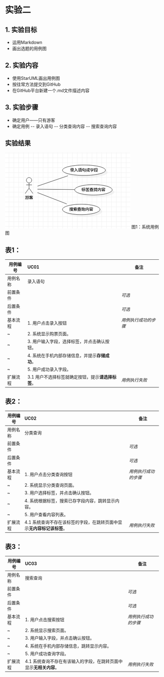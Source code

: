 # 实验二

## 1. 实验目标
- 运用Markdown
- 画出选题的用例图

## 2. 实验内容
- 使用StarUML画出用例图
- 按往常方法提交到GitHub
- 在GitHub平台新建一个.md文件描述内容
## 3. 实验步骤
- 确定用户——只有游客
- 确定用例
-- 录入语句
-- 分类查询内容
-- 搜索查询内容

## 实验结果

![用例图](./Pic20.jpg)  图1：系统用例图


## 表1：  

用例编号  | UC01 | 备注  
-|:-|-  
用例名称  | 录入语句  |   
前置条件  |     | *可选*   
后置条件  |     | *可选*   
基本流程  | 1. 用户点击录入按钮   |*用例执行成功的步骤*    
~| 2. 系统显示购票页面。 |   
~| 3. 用户输入字段，选择标签，并点击确认按钮。 |   
~| 4. 系统在手机内部存储信息，并提示**存储成功**。 |   
~| 5. 用户成功录入字段。|  
扩展流程  | 3.1 用户不选择标签就确定按钮，提示**请选择标签**。  |*用例执行失败*    

## 表2：
用例编号  | UC02 | 备注  
-|:-|-  
用例名称  | 分类查询  |   
前置条件  |     | *可选*   
后置条件  |  | *可选*   
基本流程  | 1. 用户点击分类查询按钮   |*用例执行成功的步骤*    
~| 2. 系统显示分类查询页面。 |   
~| 3. 用户选择标签，并点击确认按钮。 |   
~| 4. 系统根据标签，搜索已存字段内容，跳转显示内容。 |   
~| 5. 用户查看内容列表。|  
扩展流程  | 4.1 系统查询不存在该标签的字段，在跳转页面中显示**无内容标记该标签**。  |*用例执行失败*    

## 表3：
用例编号  | UC03 | 备注  
-|:-|-  
用例名称  | 搜索查询  |   
前置条件  |     | *可选*   
后置条件  |  | *可选*   
基本流程  | 1. 用户点击搜索按钮   |*用例执行成功的步骤*    
~| 2. 系统显示搜索页面。 |   
~| 3. 用户输入字段，并点击确认按钮。 |   
~| 4. 系统在手机内部存储信息，跳转显示内容。 |   
~| 5. 用户成功查询字段。|  
扩展流程  | 4.1 系统查询不存在有该输入的字段，在跳转页面中显示**无相关内容**。  |*用例执行失败*    
